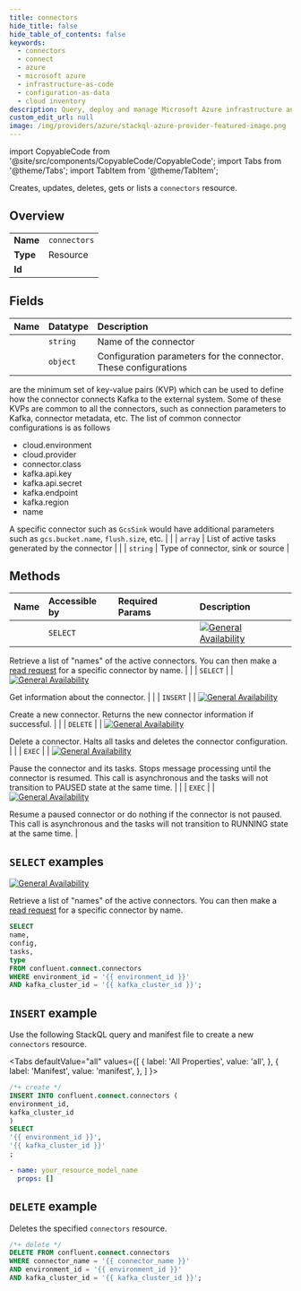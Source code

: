 ```yaml
---
title: connectors
hide_title: false
hide_table_of_contents: false
keywords:
  - connectors
  - connect
  - azure
  - microsoft azure
  - infrastructure-as-code
  - configuration-as-data
  - cloud inventory
description: Query, deploy and manage Microsoft Azure infrastructure and resources using SQL
custom_edit_url: null
image: /img/providers/azure/stackql-azure-provider-featured-image.png
---
```


import CopyableCode from '@site/src/components/CopyableCode/CopyableCode';
import Tabs from '@theme/Tabs';
import TabItem from '@theme/TabItem';

Creates, updates, deletes, gets or lists a <code>connectors</code> resource.

## Overview
<table><tbody>
<tr><td><b>Name</b></td><td><code>connectors</code></td></tr>
<tr><td><b>Type</b></td><td>Resource</td></tr>
<tr><td><b>Id</b></td><td><CopyableCode code="confluent.connect.connectors" /></td></tr>
</tbody></table>

## Fields
| Name | Datatype | Description |
|:-----|:---------|:------------|
| <CopyableCode code="name" /> | `string` | Name of the connector |
| <CopyableCode code="config" /> | `object` | Configuration parameters for the connector. These configurations
are the minimum set of key-value pairs (KVP) which can be used to
define how the connector connects Kafka to the external system.
Some of these KVPs are common to all the connectors, such as
connection parameters to Kafka, connector metadata, etc. The list
of common connector configurations is as follows

- cloud.environment
- cloud.provider
- connector.class
- kafka.api.key
- kafka.api.secret
- kafka.endpoint
- kafka.region
- name

A specific connector such as `GcsSink` would have additional
parameters such as `gcs.bucket.name`, `flush.size`, etc. |
| <CopyableCode code="tasks" /> | `array` | List of active tasks generated by the connector |
| <CopyableCode code="type" /> | `string` | Type of connector, sink or source |

## Methods
| Name | Accessible by | Required Params | Description |
|:-----|:--------------|:----------------|:------------|
| <CopyableCode code="list_connectv1connectors" /> | `SELECT` | <CopyableCode code="environment_id, kafka_cluster_id" /> | [![General Availability](https://img.shields.io/badge/Lifecycle%20Stage-General%20Availability-%2345c6e8)](#section/Versioning/API-Lifecycle-Policy)

Retrieve a list of "names" of the active connectors. You can then make a [read request](#operation/readConnectv1Connector) for a specific connector by name. |
| <CopyableCode code="read_connectv1connector" /> | `SELECT` | <CopyableCode code="connector_name, environment_id, kafka_cluster_id" /> | [![General Availability](https://img.shields.io/badge/Lifecycle%20Stage-General%20Availability-%2345c6e8)](#section/Versioning/API-Lifecycle-Policy)

Get information about the connector. |
| <CopyableCode code="create_connectv1connector" /> | `INSERT` | <CopyableCode code="environment_id, kafka_cluster_id" /> | [![General Availability](https://img.shields.io/badge/Lifecycle%20Stage-General%20Availability-%2345c6e8)](#section/Versioning/API-Lifecycle-Policy)

Create a new connector. Returns the new connector information if successful. |
| <CopyableCode code="delete_connectv1connector" /> | `DELETE` | <CopyableCode code="connector_name, environment_id, kafka_cluster_id" /> | [![General Availability](https://img.shields.io/badge/Lifecycle%20Stage-General%20Availability-%2345c6e8)](#section/Versioning/API-Lifecycle-Policy)

Delete a connector. Halts all tasks and deletes the connector configuration. |
| <CopyableCode code="pause_connectv1connector" /> | `EXEC` | <CopyableCode code="connector_name, environment_id, kafka_cluster_id" /> | [![General Availability](https://img.shields.io/badge/Lifecycle%20Stage-General%20Availability-%2345c6e8)](#section/Versioning/API-Lifecycle-Policy)

Pause the connector and its tasks. Stops message processing until the connector is resumed. This call is asynchronous and the tasks will not transition to PAUSED state at the same time. |
| <CopyableCode code="resume_connectv1connector" /> | `EXEC` | <CopyableCode code="connector_name, environment_id, kafka_cluster_id" /> | [![General Availability](https://img.shields.io/badge/Lifecycle%20Stage-General%20Availability-%2345c6e8)](#section/Versioning/API-Lifecycle-Policy)

Resume a paused connector or do nothing if the connector is not paused. This call is asynchronous and the tasks will not transition to RUNNING state at the same time. |

## `SELECT` examples

[![General Availability](https://img.shields.io/badge/Lifecycle%20Stage-General%20Availability-%2345c6e8)](#section/Versioning/API-Lifecycle-Policy)

Retrieve a list of "names" of the active connectors. You can then make a [read request](#operation/readConnectv1Connector) for a specific connector by name.


```sql
SELECT
name,
config,
tasks,
type
FROM confluent.connect.connectors
WHERE environment_id = '{{ environment_id }}'
AND kafka_cluster_id = '{{ kafka_cluster_id }}';
```
## `INSERT` example

Use the following StackQL query and manifest file to create a new <code>connectors</code> resource.

<Tabs
    defaultValue="all"
    values={[
        { label: 'All Properties', value: 'all', },
        { label: 'Manifest', value: 'manifest', },
    ]
}>
<TabItem value="all">

```sql
/*+ create */
INSERT INTO confluent.connect.connectors (
environment_id,
kafka_cluster_id
)
SELECT 
'{{ environment_id }}',
'{{ kafka_cluster_id }}'
;
```
</TabItem>
<TabItem value="manifest">

```yaml
- name: your_resource_model_name
  props: []

```
</TabItem>
</Tabs>

## `DELETE` example

Deletes the specified <code>connectors</code> resource.

```sql
/*+ delete */
DELETE FROM confluent.connect.connectors
WHERE connector_name = '{{ connector_name }}'
AND environment_id = '{{ environment_id }}'
AND kafka_cluster_id = '{{ kafka_cluster_id }}';
```
